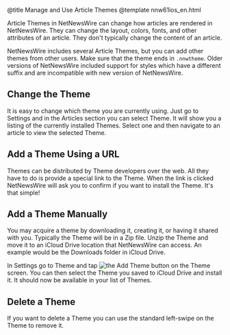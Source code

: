 @title Manage and Use Article Themes
@template nnw61ios_en.html


Article Themes in NetNewsWire can change how articles are rendered in NetNewsWire. They can change the layout,
colors, fonts, and other attributes of an article. They don't typically change the content of an article.

NetNewsWire includes several Article Themes, but you can add other themes from other users. Make sure that 
the theme ends in `.nnwtheme`. Older versions of NetNewsWire included support for styles which have a different
suffix and are incompatible with new version of NetNewsWire.



Change the Theme
----------------

It is easy to change which theme you are currently using. Just go to Settings and in the Articles section you
can select Theme. It will show you a listing of the currently installed Themes. Select one and then navigate
to an article to view the selected Theme.



Add a Theme Using a URL
------------------------

Themes can be distributed by Theme developers over the web. All they have to do is provide a special link to the Theme.
When the link is clicked NetNewsWire will ask you to confirm if you want to install the Theme. It's that simple!



Add a Theme Manually
---------------------

You may acquire a theme by downloading it, creating it, or having it shared with you. Typically the Theme will be in
a Zip file. Unzip the Theme and move it to an iCloud Drive location that NetNewsWire can access. An example would be
the Downloads folder in iCloud Drive.

In Settings go to Theme and tap <img src="../../../images/ios-icon-add_theme.png" alt="the Add Theme button" class="ios-inline-button" /> on the Theme screen. You can then select the Theme you saved to iCloud Drive and install it.
It should now be available in your list of Themes.



Delete a Theme
--------------

If you want to delete a Theme you can use the standard left-swipe on the Theme to remove it.